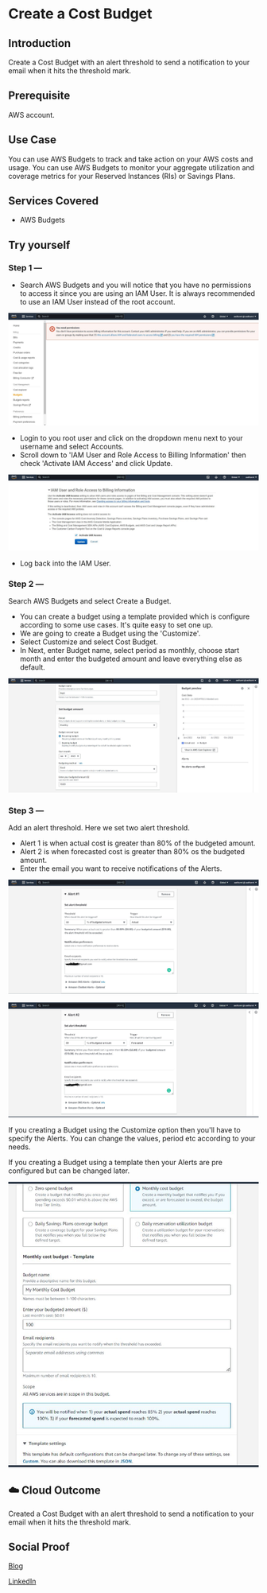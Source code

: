 # Create a Cost Budget

## Introduction

Create a Cost Budget with  an alert threshold to send a notification to your email when it hits the threshold mark. 

## Prerequisite

AWS account.

## Use Case

You can use AWS Budgets to track and take action on your AWS costs and usage. You can use AWS Budgets to monitor your aggregate utilization and coverage metrics for your Reserved Instances (RIs) or Savings Plans.

## Services Covered

- AWS Budgets

## Try yourself

### Step 1 — 
- Search AWS Budgets and you will notice that you have no permissions to access it since you are using an IAM User. It is always recommended to use an IAM User instead of the root account.

![Screenshot](https://github.com/aaditunni/100DaysOfCloud/blob/main/Journey/006/day6.JPG)

- Login to you root user and click on the dropdown menu next to your username and select Accounts.
- Scroll down to 'IAM User and Role Access to Billing Information' then check 'Activate IAM Access' and click Update.

![Screenshot](https://github.com/aaditunni/100DaysOfCloud/blob/main/Journey/006/day6.1.JPG)

- Log back into the IAM User.

### Step 2 — 
Search AWS Budgets and select Create a Budget.
 - You can create a budget using a template provided which is configure according to some use cases. It's quite easy to set one up.
 - We are going to create a Budget using the 'Customize'.
 - Select Customize and select Cost Budget.
 - In Next, enter Budget name, select period as monthly, choose start month and enter the budgeted amount and leave everything else as default. 

![Screenshot](https://github.com/aaditunni/100DaysOfCloud/blob/main/Journey/006/day6.2.JPG)

### Step 3 — 
Add an alert threshold. Here we set two alert threshold.
 -  Alert 1 is when actual cost is greater than 80% of the budgeted amount.
 - Alert 2 is when forecasted cost is greater than 80% os the budgeted amount.
 - Enter the email you want to receive notifications of the Alerts.

![Screenshot](https://github.com/aaditunni/100DaysOfCloud/blob/main/Journey/006/day6.3.JPG)

![Screenshot](https://github.com/aaditunni/100DaysOfCloud/blob/main/Journey/006/day6.4.JPG)

If you creating a Budget using the Customize option then you'll have to specify the Alerts. You can change the values, period etc according to your needs.

If you creating a Budget using a template then your Alerts are pre configured but can be changed later. 

![Screenshot](https://github.com/aaditunni/100DaysOfCloud/blob/main/Journey/006/day6.5.JPG)

## ☁️ Cloud Outcome

Created a Cost Budget with an alert threshold to send a notification to your email when it hits the threshold mark.
## Social Proof

[Blog](https://dev.to/aaditunni/create-a-cost-budget-2jpc)

[LinkedIn](https://www.linkedin.com/posts/aaditunni_100daysofcloud-aws-cloud-activity-7017094959170252800-HOQZ?utm_source=share&utm_medium=member_desktop)
